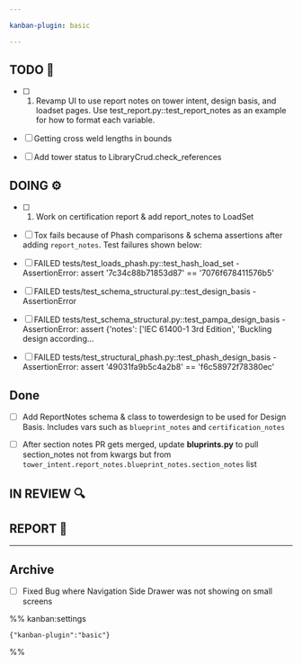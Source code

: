 ```yaml
---

kanban-plugin: basic

---
```


## TODO 💭

- [ ] 1. Revamp UI to use report notes on tower intent, design basis, and loadset pages. Use test_report.py::test_report_notes as an example for how to format each variable.
- [ ] Getting cross weld lengths in bounds
- [ ] Add tower status to LibraryCrud.check_references


## DOING ⚙️

- [ ] 1. Work on certification report & add report_notes to LoadSet
- [ ] Tox fails because of Phash comparisons & schema assertions after adding `report_notes`. Test failures shown below:
- [ ] FAILED tests/test_loads_phash.py::test_hash_load_set - AssertionError: assert '7c34c88b71853d87' == '7076f678411576b5'
- [ ] FAILED tests/test_schema_structural.py::test_design_basis - AssertionError
- [ ] FAILED tests/test_schema_structural.py::test_pampa_design_basis - AssertionError: assert {'notes': ['IEC 61400-1 3rd Edition', 'Buckling design according...
- [ ] FAILED tests/test_structural_phash.py::test_phash_design_basis - AssertionError: assert '49031fa9b5c4a2b8' == 'f6c58972f78380ec'


## Done

- [ ] Add ReportNotes schema & class to towerdesign to be used for Design Basis. Includes vars such as `blueprint_notes` and `certification_notes`
- [ ] After section notes PR gets merged, update **bluprints.py** to pull section_notes not from kwargs but from `tower_intent.report_notes.blueprint_notes.section_notes` list


## IN REVIEW 🔍



## REPORT 📎



***

## Archive

- [ ] Fixed Bug where Navigation Side Drawer was not showing on small screens

%% kanban:settings
```
{"kanban-plugin":"basic"}
```
%%